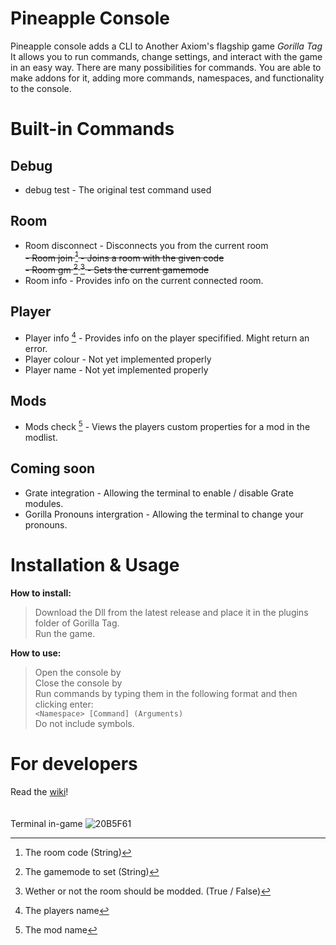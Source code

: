 # Pineapple Console
Pineapple console adds a CLI to Another Axiom's flagship game *Gorilla Tag* <br>
It allows you to run commands, change settings, and interact with the game in an easy way. There are many possibilities for commands.
You are able to make addons for it, adding more commands, namespaces, and functionality to the console.
# Built-in Commands
## Debug
- debug test - The original test command used<br>
## Room
- Room disconnect - Disconnects you from the current room<br>
~~- Room join [^1] - Joins a room with the given code<br>~~
~~- Room gm [^3] [^2] - Sets the current gamemode<br>~~
- Room info - Provides info on the current connected room.<br>
[^1]: The room code (String)
[^2]: Wether or not the room should be modded. (True / False)
[^3]: The gamemode to set (String)
## Player
- Player info [^4] - Provides info on the player specifified. Might return an error.
- Player colour - Not yet implemented properly
- Player name - Not yet implemented properly
[^4]: The players name
## Mods
- Mods check [^5] - Views the players custom properties for a mod in the modlist.
[^5]: The mod name
## Coming soon
- Grate integration - Allowing the terminal to enable / disable Grate modules.
- Gorilla Pronouns intergration - Allowing the terminal to change your pronouns.
# Installation & Usage
**How to install:** <br>
> Download the Dll from the latest release and place it in the plugins folder of Gorilla Tag. <br>
> Run the game. <br>

**How to use:** <br>

> Open the console by <Insert Controls here> <br>
> Close the console by <Insert Controls here> <br>
> Run commands by typing them in the following format and then clicking enter: <br>
```<Namespace> [Command] (Arguments)``` <br>
Do not include symbols.
# For developers
Read the [wiki](https://github.com/PineappleJohn/PineappleTerminal/wiki)! <br> <br> <br>
Terminal in-game
![20B5F61](https://github.com/user-attachments/assets/9e691447-52d7-4a1d-a6a7-5c434c8b9e7a)
